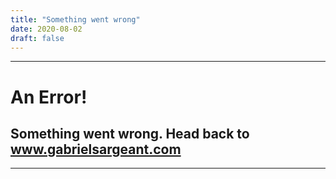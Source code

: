 ```yaml
---
title: "Something went wrong"
date: 2020-08-02
draft: false
---
```

---
# An Error!  

## Something went wrong. Head back to www.gabrielsargeant.com
---